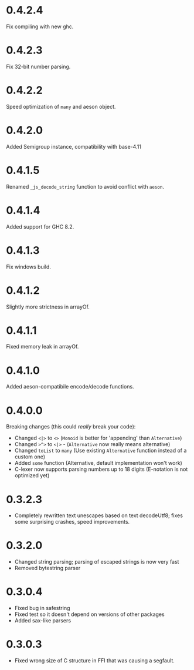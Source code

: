 # 0.4.2.4

Fix compiling with new ghc.

# 0.4.2.3

Fix 32-bit number parsing.

# 0.4.2.2

Speed optimization of `many` and aeson object.

# 0.4.2.0
Added Semigroup instance, compatibility with base-4.11

# 0.4.1.5
Renamed `_js_decode_string` function to avoid conflict with `aeson`.

# 0.4.1.4
Added support for GHC 8.2.

# 0.4.1.3
Fix windows build.

# 0.4.1.2
Slightly more strictness in arrayOf.

# 0.4.1.1
Fixed memory leak in arrayOf.

# 0.4.1.0
Added aeson-compatibile encode/decode functions.

# 0.4.0.0
Breaking changes (this could *really* break your code):
- Changed `<|>` to `<>` (`Monoid` is better for 'appending' than `Alternative`)
- Changed `>^>` to `<|>` - (`Alternative` now really means alternative)
- Changed `toList` to `many` (Use existing `Alternative` function instead of a custom one)
- Added `some` function (Alternative, default implementation won't work)
- C-lexer now supports parsing numbers up to 18 digits (E-notation is not optimized yet)

# 0.3.2.3
- Completely rewritten text unescapes based on text decodeUtf8; fixes some surprising crashes, speed improvements.

# 0.3.2.0
- Changed string parsing; parsing of escaped strings is now very fast
- Removed bytestring parser

# 0.3.0.4
- Fixed bug in safestring
- Fixed test so it doesn't depend on versions of other packages
- Added sax-like parsers

# 0.3.0.3
- Fixed wrong size of C structure in FFI that was causing a segfault.
